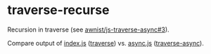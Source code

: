 # traverse-recurse
Recursion in traverse (see [awnist/js-traverse-async#3](https://github.com/awnist/js-traverse-async/issues/3)).

Compare output of [index.js](index.js) ([traverse](https://github.com/substack/js-traverse))
vs. [async.js](async.js) ([traverse-async](https://github.com/awnist/js-traverse-async)).
